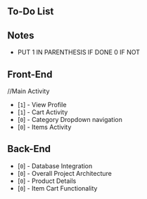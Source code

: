 ## To-Do List

## Notes

- PUT 1 IN PARENTHESIS IF DONE 0 IF NOT

## Front-End
//Main Activity
- [`1`] - View Profile 
- [`1`] - Cart Activity
- [`0`] - Category Dropdown navigation
- [`0`] - Items Activity

## Back-End

- [`0`] - Database Integration
- [`0`] - Overall Project Architecture
- [`0`] - Product Details
- [`0`] - Item Cart Functionality
